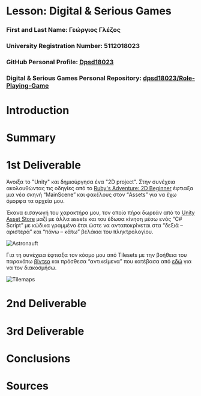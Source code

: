 # Lesson: Digital & Serious Games

### First and Last Name: Γεώργιος Γλέζος
### University Registration Number: 5112018023
### GitHub Personal Profile: [Dpsd18023](https://github.com/dpsd18023)
### Digital & Serious Games Personal Repository: [dpsd18023/Role-Playing-Game](https://github.com/dpsd18023/Role-Playing-Game)

# Introduction


# Summary

[]()

# 1st Deliverable

Άνοιξα το "Unity" και δημιούργησα ένα "2D project". Στην συνέχεια ακολουθώντας τις οδηγίες από το [Ruby's Adventure: 2D Beginner](https://learn.unity.com/project/ruby-s-2d-rpg?uv=2020.3) έφτιαξα μια νέα σκηνή “MainScene”  και φακέλους στον “Assets” για να έχω όμορφα τα αρχεία μου.

Έκανα εισαγωγή του χαρακτήρα μου, τον οποίο πήρα δωρεάν από το [Unity Asset Store](https://assetstore.unity.com/) μαζί με άλλα assets και του έδωσα κίνηση μέσω ενός “C# Script” με κώδικα γραμμένο έτσι ώστε να ανταποκρίνεται στα “δεξιά – αριστερά” και “πάνω – κάτω” βελάκια  του πληκτρολογίου.

![Astronauft](https://user-images.githubusercontent.com/115796095/201093736-6660ebf1-5172-4a40-b248-2424b596d12c.png)

Για τη συνέχεια έφτιαξα τον κόσμο μου από Tilesets με την βοήθεια του παρακάτω [βίντεο](https://www.youtube.com/watch?v=QkbGr1rAya8) και πρόσθεσα “αντικείμενα”  που κατέβασα από [εδώ](https://itch.io/) για να τον διακοσμήσω.

![Tilemaps](https://user-images.githubusercontent.com/115796095/201095426-3dccd40a-dfb4-4a4f-bcdc-926c98f73cc5.png)



# 2nd Deliverable


# 3rd Deliverable 


# Conclusions


# Sources
